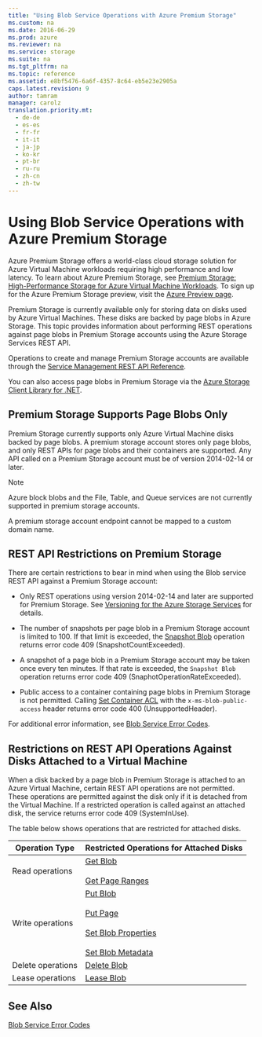 ```yaml
---
title: "Using Blob Service Operations with Azure Premium Storage"
ms.custom: na
ms.date: 2016-06-29
ms.prod: azure
ms.reviewer: na
ms.service: storage
ms.suite: na
ms.tgt_pltfrm: na
ms.topic: reference
ms.assetid: e8bf5476-6a6f-4357-8c64-eb5e23e2905a
caps.latest.revision: 9
author: tamram
manager: carolz
translation.priority.mt: 
  - de-de
  - es-es
  - fr-fr
  - it-it
  - ja-jp
  - ko-kr
  - pt-br
  - ru-ru
  - zh-cn
  - zh-tw
---
```

# Using Blob Service Operations with Azure Premium Storage
Azure Premium Storage offers a world-class cloud storage solution for Azure Virtual Machine workloads requiring high performance and low latency. To learn about Azure Premium Storage, see [Premium Storage: High-Performance Storage for Azure Virtual Machine Workloads](http://go.microsoft.com/fwlink/?LinkId=521898). To sign up for the Azure Premium Storage preview, visit the [Azure Preview page](http://azure.microsoft.com/services/preview/).  
  
 Premium Storage is currently available only for storing data on disks used by Azure Virtual Machines. These disks are backed by page blobs in Azure Storage. This topic provides information about performing REST operations against page blobs in Premium Storage accounts using the Azure Storage Services REST API.  
  
 Operations to create and manage Premium Storage accounts are available through the [Service Management REST API Reference](assetId:///fdb2dbe0-c60a-4068-84b8-75dc16c558fd).  
  
 You can also access page blobs in Premium Storage via the [Azure Storage Client Library for .NET](http://go.microsoft.com/fwlink/?LinkID=398944&clcid=0x409).  
  
## Premium Storage Supports Page Blobs Only  
 Premium Storage currently supports only Azure Virtual Machine disks backed by page blobs. A premium storage account stores only page blobs, and only REST APIs for page blobs and their containers are supported. Any API called on a Premium Storage account must be of version 2014-02-14 or later.  
  
> [!NOTE]
>  Azure block blobs and the File, Table, and Queue services are not currently supported in premium storage accounts.  
>   
>  A premium storage account endpoint cannot be mapped to a custom domain name.  
  
## REST API Restrictions on Premium Storage  
 There are certain restrictions to bear in mind when using the Blob service REST API against a Premium Storage account:  
  
-   Only REST operations using version 2014-02-14 and later are supported for Premium Storage. See [Versioning for the Azure Storage Services](../rest-conceptual/Versioning-for-the-Azure-Storage-Services.md) for details.  
  
-   The number of snapshots per page blob in a Premium Storage account is limited to 100. If that limit is exceeded, the [Snapshot Blob](../rest-conceptual/Snapshot-Blob.md) operation returns error code 409 (SnapshotCountExceeded).  
  
-   A snapshot of a page blob in a Premium Storage account may be taken once every ten minutes. If that rate is exceeded, the `Snapshot Blob` operation returns error code 409 (SnaphotOperationRateExceeded).  
  
-   Public access to a container containing page blobs in Premium Storage is not permitted. Calling [Set Container ACL](../rest-conceptual/Set-Container-ACL.md) with the `x-ms-blob-public-access` header returns error code 400 (UnsupportedHeader).  
  
 For additional error information, see [Blob Service Error Codes](../rest-conceptual/Blob-Service-Error-Codes.md).  
  
## Restrictions on REST API Operations Against Disks Attached to a Virtual Machine  
 When a disk backed by a page blob in Premium Storage is attached to an Azure Virtual Machine, certain REST API operations are not permitted. These operations are permitted against the disk only if it is detached from the Virtual Machine. If a restricted operation is called against an attached disk, the service returns error code 409 (SystemInUse).  
  
 The table below shows operations that are restricted for attached disks.  
  
|Operation Type|Restricted Operations for Attached Disks|  
|--------------------|----------------------------------------------|  
|Read operations|[Get Blob](../rest-conceptual/Get-Blob.md)<br /><br /> [Get Page Ranges](../rest-conceptual/Get-Page-Ranges.md)|  
|Write operations|[Put Blob](../rest-conceptual/Put-Blob.md)<br /><br /> [Put Page](../rest-conceptual/Put-Page.md)<br /><br /> [Set Blob Properties](../rest-conceptual/Set-Blob-Properties.md)<br /><br /> [Set Blob Metadata](../rest-conceptual/Set-Blob-Metadata.md)|  
|Delete operations|[Delete Blob](../rest-conceptual/Delete-Blob.md)|  
|Lease operations|[Lease Blob](../rest-conceptual/Lease-Blob.md)|  
  
## See Also  
 [Blob Service Error Codes](../rest-conceptual/Blob-Service-Error-Codes.md)